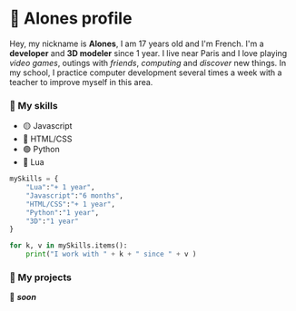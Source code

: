 # 🧑 **Alones** profile

Hey, my nickname is **Alones**, I am 17 years old and I'm French. I'm a **developer** and **3D modeler** since 1 year. 
I live near Paris and I love playing *video games*, outings with *friends*, *computing* and *discover* new things.
In my school, I practice computer development several times a week with a teacher to improve myself in this area.

### 💪 My skills

- 🟡 Javascript
- 🔴 HTML/CSS
- 🟢 Python
- 🔵 Lua

```python
mySkills = {
    "Lua":"+ 1 year",
    "Javascript":"6 months",
    "HTML/CSS":"+ 1 year",
    "Python":"1 year",
    "3D":"1 year"
}

for k, v in mySkills.items():
    print("I work with " + k + " since " + v )
```



### 🤖 My projects

🔰 ***soon***
